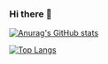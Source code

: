 ### Hi there 👋

<!--
**qisayun/qisayun** is a ✨ _special_ ✨ repository because its `README.md` (this file) appears on your GitHub profile.

Here are some ideas to get you started:

- 🔭 I’m currently working on ...
- 🌱 I’m currently learning ...
- 👯 I’m looking to collaborate on ...
- 🤔 I’m looking for help with ...
- 💬 Ask me about ...
- 📫 How to reach me: ...
- 😄 Pronouns: ...
- ⚡ Fun fact: ...
-🔭 我目前正在
-🌱 我目前正在学习
-👯 我希望在以下方面进行合作
-🤔 我正在寻求帮助
-💬 询问我关于
-📫 如何联系我：
-😄 代词：
-⚡ 有趣的事实：
-->
[![Anurag's GitHub stats](https://github-readme-stats.vercel.app/api?username=qisayun&theme=cobalt)](https://github.com/qisayun/qisayun)
<!-- [![Readme Card](https://github-readme-stats.vercel.app/api/pin/?username=qisayun&repo=qisayun)](https://github.com/qisayun/qisayun) -->
[![Top Langs](https://github-readme-stats.vercel.app/api/top-langs/?username=qisayun)](https://github.com/qisayun/qisayun)
